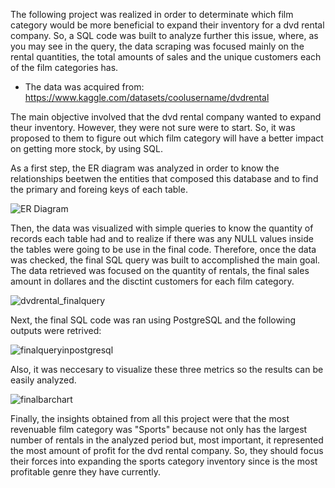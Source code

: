 The following project was realized in order to determinate which film category would be more beneficial to expand their inventory for a dvd rental company. So, a SQL code was built to analyze further this issue, where, as you may see in the query, the data scraping was focused mainly on the rental quantities, the total amounts of sales and the unique customers each of the film categories has.

* The data was acquired from: https://www.kaggle.com/datasets/coolusername/dvdrental

The main objective involved that the dvd rental company wanted to expand theur inventory. However, they were not sure were to start. So, it was proposed to them to figure out which film category will have a better impact on getting more stock, by using SQL.

As a first step, the ER diagram was analyzed in order to know the relationships beetwen the entities that composed this database and to find the primary and foreing keys of each table.

![ER Diagram](https://user-images.githubusercontent.com/131609936/236853848-76c8ec0c-881a-4c9d-99c1-7424bd19d26f.png)

Then, the data was visualized with simple queries to know the quantity of records each table had and to realize if there was any NULL values inside the tables were going to be use in the final code. Therefore, once the data was checked, the final SQL query was built to accomplished the main goal. The data retrieved was focused on the quantity of rentals, the final sales amount in dollares and the disctint customers for each film category.

![dvdrental_finalquery](https://user-images.githubusercontent.com/131609936/236937916-3e7d6d07-ff4c-4e13-b55f-67a5bb310ba8.png)

Next, the final SQL code was ran using PostgreSQL and the following outputs were retrived:

![finalqueryinpostgresql](https://user-images.githubusercontent.com/131609936/236938399-02622b49-2471-43ce-870a-5a81f91f3951.png)

Also, it was neccesary to visualize these three metrics so the results can be easily analyzed.

![finalbarchart](https://user-images.githubusercontent.com/131609936/236938663-8e57b8d4-80eb-4ffe-8f4c-ff6f79aef7da.png)

Finally, the insights obtained from all this project were that the most revenuable film category was "Sports" because not only has the largest number of rentals in the analyzed period but, most important, it represented the most amount of profit for the dvd rental company. So, they should focus their forces into expanding the sports category inventory since is the most profitable genre they have currently.
